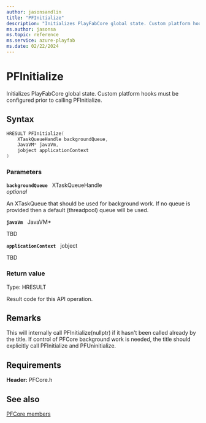 ```yaml
---
author: jasonsandlin
title: "PFInitialize"
description: "Initializes PlayFabCore global state. Custom platform hooks must be configured prior to calling PFInitialize."
ms.author: jasonsa
ms.topic: reference
ms.service: azure-playfab
ms.date: 02/22/2024
---
```


# PFInitialize  

Initializes PlayFabCore global state. Custom platform hooks must be configured prior to calling PFInitialize.  

## Syntax  
  
```cpp
HRESULT PFInitialize(  
    XTaskQueueHandle backgroundQueue,  
    JavaVM* javaVm,  
    jobject applicationContext  
)  
```  
  
### Parameters  
  
**`backgroundQueue`** &nbsp; XTaskQueueHandle  
*optional*  
  
An XTaskQueue that should be used for background work. If no queue is provided then a default (threadpool) queue will be used.  
  
**`javaVm`** &nbsp; JavaVM*  
  
TBD    
  
**`applicationContext`** &nbsp; jobject  
  
TBD    
  
  
### Return value
Type: HRESULT
  
Result code for this API operation.
  
## Remarks  
  
This will internally call PFInitialize(nullptr) if it hasn't been called already by the title. If control of PFCore background work is needed, the title should explicitly call PFInitialize and PFUninitialize.
  
## Requirements  
  
**Header:** PFCore.h
  
## See also  
[PFCore members](../pfcore_members.md)  

  
  
